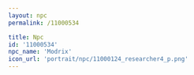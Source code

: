 ```yaml
---
layout: npc
permalink: /11000534

title: Npc
id: '11000534'
npc_name: 'Modrix'
icon_url: 'portrait/npc/11000124_researcher4_p.png'
---
```

